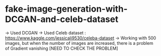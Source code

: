 # fake-image-generation-with-DCGAN-and-celeb-dataset

-> Used DCGAN
-> Used Celeb dataset : https://www.kaggle.com/jessicali9530/celeba-dataset
-> Working with 500 images, but when the number of images are increased, there is a problem of Gradient vanishing [NEED TO CHECK THE PROBLEM]
